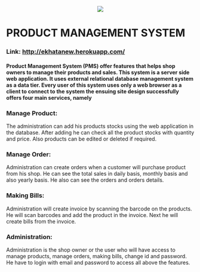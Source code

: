 <p align="center"><img src="https://ekhatanew.herokuapp.com/frontend/assets/EKhata.png"></img></p>

# PRODUCT MANAGEMENT SYSTEM

### Link: http://ekhatanew.herokuapp.com/

#### Product Management System (PMS) offer features that helps shop owners to manage their products and sales. This system is a server side web application. It uses external relational database management system as a data tier. Every user of this system uses only a web browser as a client to connect to the system the ensuing site design successfully offers four main services, namely

### Manage Product: 
The administration can add his products stocks using the web application in the database. After adding he can check all the product stocks with quantity and price. Also products can be edited or deleted if required.

### Manage Order: 
Administration can create orders when a customer will purchase product from his shop. He can see the total sales in daily basis, monthly basis and also yearly basis. He also can see the orders and orders details.

### Making Bills: 
Administration will create invoice by scanning the barcode on the products. He will scan barcodes and add the product in the invoice. Next he will create bills from the invoice.

### Administration: 
Administration is the shop owner or the user who will have access to manage products, manage orders, making bills, change id and password. He have to login with email and password to access all above the features.
